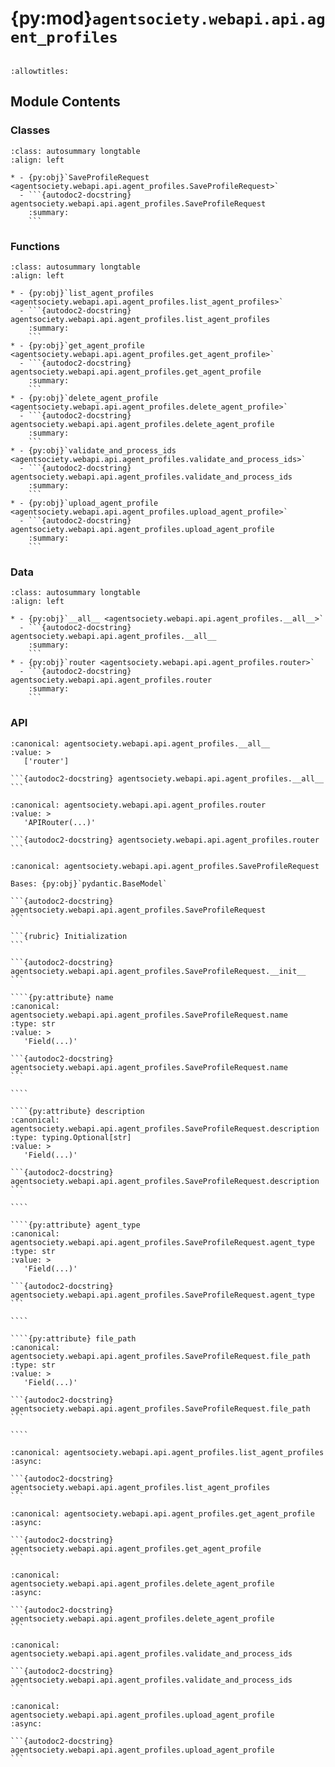 # {py:mod}`agentsociety.webapi.api.agent_profiles`

```{py:module} agentsociety.webapi.api.agent_profiles
```

```{autodoc2-docstring} agentsociety.webapi.api.agent_profiles
:allowtitles:
```

## Module Contents

### Classes

````{list-table}
:class: autosummary longtable
:align: left

* - {py:obj}`SaveProfileRequest <agentsociety.webapi.api.agent_profiles.SaveProfileRequest>`
  - ```{autodoc2-docstring} agentsociety.webapi.api.agent_profiles.SaveProfileRequest
    :summary:
    ```
````

### Functions

````{list-table}
:class: autosummary longtable
:align: left

* - {py:obj}`list_agent_profiles <agentsociety.webapi.api.agent_profiles.list_agent_profiles>`
  - ```{autodoc2-docstring} agentsociety.webapi.api.agent_profiles.list_agent_profiles
    :summary:
    ```
* - {py:obj}`get_agent_profile <agentsociety.webapi.api.agent_profiles.get_agent_profile>`
  - ```{autodoc2-docstring} agentsociety.webapi.api.agent_profiles.get_agent_profile
    :summary:
    ```
* - {py:obj}`delete_agent_profile <agentsociety.webapi.api.agent_profiles.delete_agent_profile>`
  - ```{autodoc2-docstring} agentsociety.webapi.api.agent_profiles.delete_agent_profile
    :summary:
    ```
* - {py:obj}`validate_and_process_ids <agentsociety.webapi.api.agent_profiles.validate_and_process_ids>`
  - ```{autodoc2-docstring} agentsociety.webapi.api.agent_profiles.validate_and_process_ids
    :summary:
    ```
* - {py:obj}`upload_agent_profile <agentsociety.webapi.api.agent_profiles.upload_agent_profile>`
  - ```{autodoc2-docstring} agentsociety.webapi.api.agent_profiles.upload_agent_profile
    :summary:
    ```
````

### Data

````{list-table}
:class: autosummary longtable
:align: left

* - {py:obj}`__all__ <agentsociety.webapi.api.agent_profiles.__all__>`
  - ```{autodoc2-docstring} agentsociety.webapi.api.agent_profiles.__all__
    :summary:
    ```
* - {py:obj}`router <agentsociety.webapi.api.agent_profiles.router>`
  - ```{autodoc2-docstring} agentsociety.webapi.api.agent_profiles.router
    :summary:
    ```
````

### API

````{py:data} __all__
:canonical: agentsociety.webapi.api.agent_profiles.__all__
:value: >
   ['router']

```{autodoc2-docstring} agentsociety.webapi.api.agent_profiles.__all__
```

````

````{py:data} router
:canonical: agentsociety.webapi.api.agent_profiles.router
:value: >
   'APIRouter(...)'

```{autodoc2-docstring} agentsociety.webapi.api.agent_profiles.router
```

````

`````{py:class} SaveProfileRequest(/, **data: typing.Any)
:canonical: agentsociety.webapi.api.agent_profiles.SaveProfileRequest

Bases: {py:obj}`pydantic.BaseModel`

```{autodoc2-docstring} agentsociety.webapi.api.agent_profiles.SaveProfileRequest
```

```{rubric} Initialization
```

```{autodoc2-docstring} agentsociety.webapi.api.agent_profiles.SaveProfileRequest.__init__
```

````{py:attribute} name
:canonical: agentsociety.webapi.api.agent_profiles.SaveProfileRequest.name
:type: str
:value: >
   'Field(...)'

```{autodoc2-docstring} agentsociety.webapi.api.agent_profiles.SaveProfileRequest.name
```

````

````{py:attribute} description
:canonical: agentsociety.webapi.api.agent_profiles.SaveProfileRequest.description
:type: typing.Optional[str]
:value: >
   'Field(...)'

```{autodoc2-docstring} agentsociety.webapi.api.agent_profiles.SaveProfileRequest.description
```

````

````{py:attribute} agent_type
:canonical: agentsociety.webapi.api.agent_profiles.SaveProfileRequest.agent_type
:type: str
:value: >
   'Field(...)'

```{autodoc2-docstring} agentsociety.webapi.api.agent_profiles.SaveProfileRequest.agent_type
```

````

````{py:attribute} file_path
:canonical: agentsociety.webapi.api.agent_profiles.SaveProfileRequest.file_path
:type: str
:value: >
   'Field(...)'

```{autodoc2-docstring} agentsociety.webapi.api.agent_profiles.SaveProfileRequest.file_path
```

````

`````

````{py:function} list_agent_profiles(request: fastapi.Request) -> agentsociety.webapi.models.ApiResponseWrapper[typing.List[agentsociety.webapi.models.agent_profiles.ApiAgentProfile]]
:canonical: agentsociety.webapi.api.agent_profiles.list_agent_profiles
:async:

```{autodoc2-docstring} agentsociety.webapi.api.agent_profiles.list_agent_profiles
```
````

````{py:function} get_agent_profile(request: fastapi.Request, profile_id: uuid.UUID) -> agentsociety.webapi.models.ApiResponseWrapper[typing.List[typing.Dict[str, typing.Any]]]
:canonical: agentsociety.webapi.api.agent_profiles.get_agent_profile
:async:

```{autodoc2-docstring} agentsociety.webapi.api.agent_profiles.get_agent_profile
```
````

````{py:function} delete_agent_profile(request: fastapi.Request, profile_id: uuid.UUID) -> agentsociety.webapi.models.ApiResponseWrapper[typing.Dict[str, str]]
:canonical: agentsociety.webapi.api.agent_profiles.delete_agent_profile
:async:

```{autodoc2-docstring} agentsociety.webapi.api.agent_profiles.delete_agent_profile
```
````

````{py:function} validate_and_process_ids(data: typing.List[typing.Dict[str, typing.Any]]) -> typing.List[typing.Dict[str, typing.Any]]
:canonical: agentsociety.webapi.api.agent_profiles.validate_and_process_ids

```{autodoc2-docstring} agentsociety.webapi.api.agent_profiles.validate_and_process_ids
```
````

````{py:function} upload_agent_profile(request: fastapi.Request, file: fastapi.UploadFile = File(...), name: typing.Optional[str] = Form(None), description: typing.Optional[str] = Form(None)) -> agentsociety.webapi.models.ApiResponseWrapper[agentsociety.webapi.models.agent_profiles.ApiAgentProfile]
:canonical: agentsociety.webapi.api.agent_profiles.upload_agent_profile
:async:

```{autodoc2-docstring} agentsociety.webapi.api.agent_profiles.upload_agent_profile
```
````
